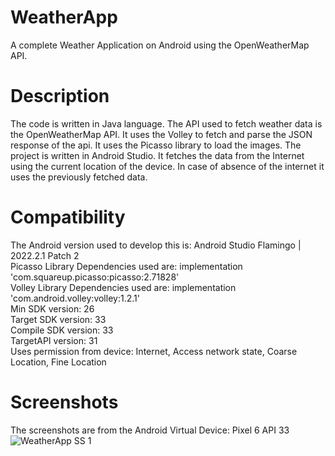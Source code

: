 # WeatherApp
A complete Weather Application on Android using the OpenWeatherMap API.

# Description
The code is written in Java language. The API used to fetch weather data is the OpenWeatherMap API. It uses the Volley to fetch and parse the JSON response of the api. It uses the Picasso library to load the images. The project is written in Android Studio. It fetches the data from the Internet using the current location of the device. In case of absence of the internet it uses the previously fetched data.

# Compatibility
The Android version used to develop this is: Android Studio Flamingo | 2022.2.1 Patch 2</br>
Picasso Library Dependencies used are: implementation 'com.squareup.picasso:picasso:2.71828'</br>
Volley Library Dependencies used are: implementation 'com.android.volley:volley:1.2.1'</br>
Min SDK version: 26</br>
Target SDK version: 33</br>
Compile SDK version: 33</br>
TargetAPI version: 31</br>
Uses permission from device: Internet, Access network state, Coarse Location, Fine Location</br>

# Screenshots
The screenshots are from the Android Virtual Device: Pixel 6 API 33</br>
![WeatherApp SS 1](https://github.com/Harsh5488/WeatherApp/assets/95761669/6dc1141c-7160-4e5d-af83-af374f83eb5d)
